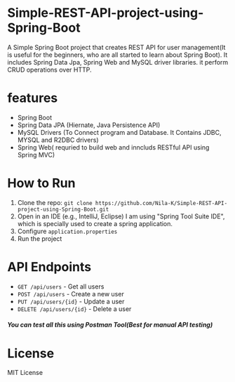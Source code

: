 # Simple-REST-API-project-using-Spring-Boot
A Simple Spring Boot project that creates REST API for user management(It is useful for the beginners, who are all started to learn about Spring Boot). It includes Spring Data Jpa, Spring Web and MySQL driver libraries. it perform CRUD operations over HTTP.

# features
- Spring Boot
- Spring Data JPA (Hiernate, Java Persistence API)
- MySQL Drivers (To Connect program and Database. It Contains JDBC, MYSQL and R2DBC drivers)
- Spring Web( requried to build web and inncluds RESTful API using Spring MVC)

# How to Run
1. Clone the repo: `git clone https://github.com/Nila-K/Simple-REST-API-project-using-Spring-Boot.git`
2. Open in an IDE (e.g., IntelliJ, Eclipse) I am using "Spring Tool Suite IDE", which is specially used to create a spring application.
3. Configure `application.properties`
4. Run the project

# API Endpoints
- `GET /api/users` - Get all users
- `POST /api/users` - Create a new user
- `PUT /api/users/{id}` - Update a user
- `DELETE /api/users/{id}` - Delete a user
##### You can test all this using Postman Tool(Best for manual API testing) #####

# License
MIT License


